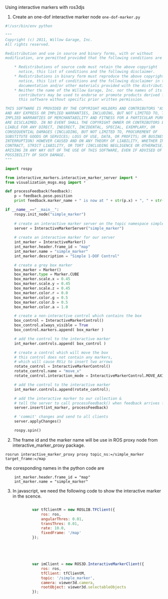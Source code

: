 Using interactive markers with ros3djs

1. Create an one-dof interactive marker node ```one-dof-marker.py```

```python
#!/usr/bin/env python

"""
Copyright (c) 2011, Willow Garage, Inc.
All rights reserved.

Redistribution and use in source and binary forms, with or without
modification, are permitted provided that the following conditions are met:

    * Redistributions of source code must retain the above copyright
      notice, this list of conditions and the following disclaimer.
    * Redistributions in binary form must reproduce the above copyright
      notice, this list of conditions and the following disclaimer in the
      documentation and/or other materials provided with the distribution.
    * Neither the name of the Willow Garage, Inc. nor the names of its
      contributors may be used to endorse or promote products derived from
      this software without specific prior written permission.

THIS SOFTWARE IS PROVIDED BY THE COPYRIGHT HOLDERS AND CONTRIBUTORS "AS IS"
AND ANY EXPRESS OR IMPLIED WARRANTIES, INCLUDING, BUT NOT LIMITED TO, THE
IMPLIED WARRANTIES OF MERCHANTABILITY AND FITNESS FOR A PARTICULAR PURPOSE
ARE DISCLAIMED. IN NO EVENT SHALL THE COPYRIGHT OWNER OR CONTRIBUTORS BE
LIABLE FOR ANY DIRECT, INDIRECT, INCIDENTAL, SPECIAL, EXEMPLARY, OR
CONSEQUENTIAL DAMAGES (INCLUDING, BUT NOT LIMITED TO, PROCUREMENT OF
SUBSTITUTE GOODS OR SERVICES; LOSS OF USE, DATA, OR PROFITS; OR BUSINESS
INTERRUPTION) HOWEVER CAUSED AND ON ANY THEORY OF LIABILITY, WHETHER IN
CONTRACT, STRICT LIABILITY, OR TORT (INCLUDING NEGLIGENCE OR OTHERWISE)
ARISING IN ANY WAY OUT OF THE USE OF THIS SOFTWARE, EVEN IF ADVISED OF THE
POSSIBILITY OF SUCH DAMAGE.
"""

import rospy

from interactive_markers.interactive_marker_server import *
from visualization_msgs.msg import *

def processFeedback(feedback):
    p = feedback.pose.position
    print feedback.marker_name + " is now at " + str(p.x) + ", " + str(p.y) + ", " + str(p.z)

if __name__=="__main__":
    rospy.init_node("simple_marker")
    
    # create an interactive marker server on the topic namespace simple_marker
    server = InteractiveMarkerServer("simple_marker")
    
    # create an interactive marker for our server
    int_marker = InteractiveMarker()
    int_marker.header.frame_id = "map"
    int_marker.name = "simple_marker"
    int_marker.description = "Simple 1-DOF Control"

    # create a grey box marker
    box_marker = Marker()
    box_marker.type = Marker.CUBE
    box_marker.scale.x = 0.45
    box_marker.scale.y = 0.45
    box_marker.scale.z = 0.45
    box_marker.color.r = 0.0
    box_marker.color.g = 0.5
    box_marker.color.b = 0.5
    box_marker.color.a = 1.0

    # create a non-interactive control which contains the box
    box_control = InteractiveMarkerControl()
    box_control.always_visible = True
    box_control.markers.append( box_marker )

    # add the control to the interactive marker
    int_marker.controls.append( box_control )

    # create a control which will move the box
    # this control does not contain any markers,
    # which will cause RViz to insert two arrows
    rotate_control = InteractiveMarkerControl()
    rotate_control.name = "move_x"
    rotate_control.interaction_mode = InteractiveMarkerControl.MOVE_AXIS

    # add the control to the interactive marker
    int_marker.controls.append(rotate_control);

    # add the interactive marker to our collection &
    # tell the server to call processFeedback() when feedback arrives for it
    server.insert(int_marker, processFeedback)

    # 'commit' changes and send to all clients
    server.applyChanges()

    rospy.spin()

```

2. The frame id and the marker name will be use in ROS proxy node from interactive_marker_proxy package.

```rosrun interactive_marker_proxy proxy topic_ns:=/simple_marker target_frame:=/map```


the coresponding names in the python code are

```
    int_marker.header.frame_id = "map"
    int_marker.name = "simple_marker"
```

3. In javascript, we need the following code to show the interactive marker in the scence.

```javascript

            var tfClientM = new ROSLIB.TFClient({
                ros: ros,
                angularThres: 0.01,
                transThres: 0.01,
                rate: 10.0,
                fixedFrame: '/map'
            });





            var imClient = new ROS3D.InteractiveMarkerClient({
                ros: ros,
                tfClient: tfClientM,
                topic: '/simple_marker',
                camera: viewer3d.camera,
                rootObject: viewer3d.selectableObjects
            });


```
